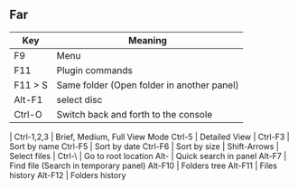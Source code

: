 ## Far  
Key  | Meaning
-----  | ----
F9  | Menu
F11  | Plugin commands
F11 > S  | Same folder (Open folder in another panel)
Alt-F1  | select disc
Ctrl-O  | Switch back and forth to the console
  | 
Ctrl-1,2,3  | Brief, Medium, Full View Mode
Ctrl-5  | Detailed View
  | 
Ctrl-F3  | Sort by name
Ctrl-F5  | Sort by date
Ctrl-F6  | Sort by size
  | 
Shift-Arrows  | Select files
  | 
Ctrl-\  | Go to root location
Alt-<FILENAME>  | Quick search in panel
Alt-F7  | Find file (Search in temporary panel)
Alt-F10  | Folders tree
Alt-F11  | Files history
Alt-F12  | Folders history

